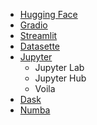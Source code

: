 * [Hugging Face](https://huggingface.co/)
* [Gradio](https://gradio.app/)
* [Streamlit](https://streamlit.io/)
* [Datasette](https://datasette.io/)
* [Jupyter](https://jupyter.org/)
  * Jupyter Lab
  * Jupyter Hub
  * Voila
* [Dask](https://www.dask.org/)
* [Numba](https://numba.pydata.org/)
